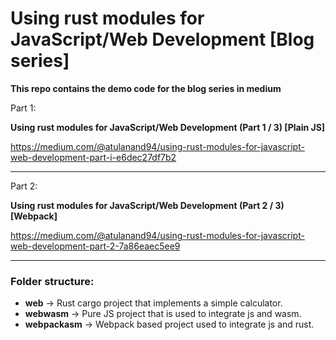 # Using rust modules for JavaScript/Web Development [Blog series]

**This repo contains the demo code for the blog series in medium**

Part 1:

**Using rust modules for JavaScript/Web Development (Part 1 / 3) [Plain JS]**

https://medium.com/@atulanand94/using-rust-modules-for-javascript-web-development-part-i-e6dec27df7b2


----------------------------

Part 2:

**Using rust modules for JavaScript/Web Development (Part 2 / 3) [Webpack]**

https://medium.com/@atulanand94/using-rust-modules-for-javascript-web-development-part-2-7a86eaec5ee9

--------------------------

### Folder structure:
- **web** -> Rust cargo project that implements a simple calculator.
- **webwasm** -> Pure JS project that is used to integrate js and wasm.
- **webpackasm** -> Webpack based project used to integrate js and rust.
